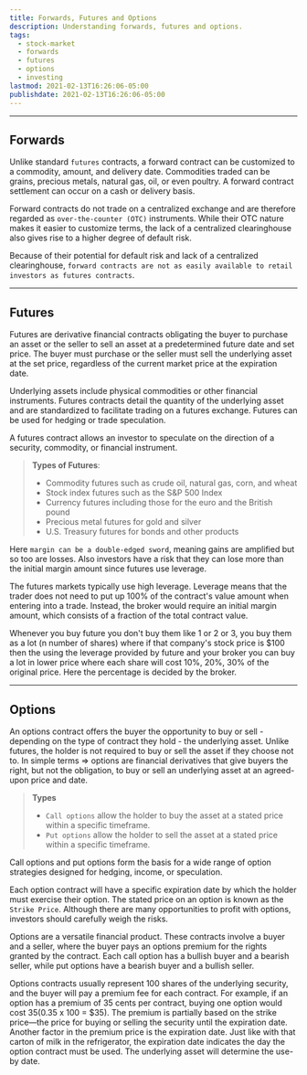 ```yaml
---
title: Forwards, Futures and Options
description: Understanding forwards, futures and options.
tags:
  - stock-market
  - forwards
  - futures
  - options
  - investing
lastmod: 2021-02-13T16:26:06-05:00
publishdate: 2021-02-13T16:26:06-05:00
---
```


---

## Forwards

Unlike standard `futures` contracts, a forward contract can be customized to a commodity, amount, and delivery date. Commodities traded can be grains, precious metals, natural gas, oil, or even poultry. A forward contract settlement can occur on a cash or delivery basis.

Forward contracts do not trade on a centralized exchange and are therefore regarded as `over-the-counter (OTC)` instruments. While their OTC nature makes it easier to customize terms, the lack of a centralized clearinghouse also gives rise to a higher degree of default risk.

Because of their potential for default risk and lack of a centralized clearinghouse, `forward contracts are not as easily available to retail investors as futures contracts`.

---

## Futures

Futures are derivative financial contracts obligating the buyer to purchase an asset or the seller to sell an asset at a predetermined future date and set price. The buyer must purchase or the seller must sell the underlying asset at the set price, regardless of the current market price at the expiration date.

Underlying assets include physical commodities or other financial instruments. Futures contracts detail the quantity of the underlying asset and are standardized to facilitate trading on a futures exchange. Futures can be used for hedging or trade speculation.

A futures contract allows an investor to speculate on the direction of a security, commodity, or financial instrument.

> **Types of Futures**:
>
> - Commodity futures such as crude oil, natural gas, corn, and wheat
> - Stock index futures such as the S&P 500 Index
> - Currency futures including those for the euro and the British pound
> - Precious metal futures for gold and silver
> - U.S. Treasury futures for bonds and other products

Here `margin can be a double-edged sword`, meaning gains are amplified but so too are losses. Also investors have a risk that they can lose more than the initial margin amount since futures use leverage.

The futures markets typically use high leverage. Leverage means that the trader does not need to put up 100% of the contract's value amount when entering into a trade. Instead, the broker would require an initial margin amount, which consists of a fraction of the total contract value.

Whenever you buy future you don't buy them like 1 or 2 or 3, you buy them as a lot (n number of shares) where if that company's stock price is $100 then the using the leverage provided by future and your broker you can buy a lot in lower price where each share will cost 10%, 20%, 30% of the original price. Here the percentage is decided by the broker.

---

## Options

An options contract offers the buyer the opportunity to buy or sell - depending on the type of contract they hold - the underlying asset. Unlike futures, the holder is not required to buy or sell the asset if they choose not to. In simple terms => options are financial derivatives that give buyers the right, but not the obligation, to buy or sell an underlying asset at an agreed-upon price and date.

> **Types**
>
> - `Call options` allow the holder to buy the asset at a stated price within a specific timeframe.
> - `Put options` allow the holder to sell the asset at a stated price within a specific timeframe.

Call options and put options form the basis for a wide range of option strategies designed for hedging, income, or speculation.

Each option contract will have a specific expiration date by which the holder must exercise their option. The stated price on an option is known as the `Strike Price`. Although there are many opportunities to profit with options, investors should carefully weigh the risks.

Options are a versatile financial product. These contracts involve a buyer and a seller, where the buyer pays an options premium for the rights granted by the contract. Each call option has a bullish buyer and a bearish seller, while put options have a bearish buyer and a bullish seller.

Options contracts usually represent 100 shares of the underlying security, and the buyer will pay a premium fee for each contract. For example, if an option has a premium of 35 cents per contract, buying one option would cost $35 ($0.35 x 100 = $35). The premium is partially based on the strike price—the price for buying or selling the security until the expiration date. Another factor in the premium price is the expiration date. Just like with that carton of milk in the refrigerator, the expiration date indicates the day the option contract must be used. The underlying asset will determine the use-by date.
